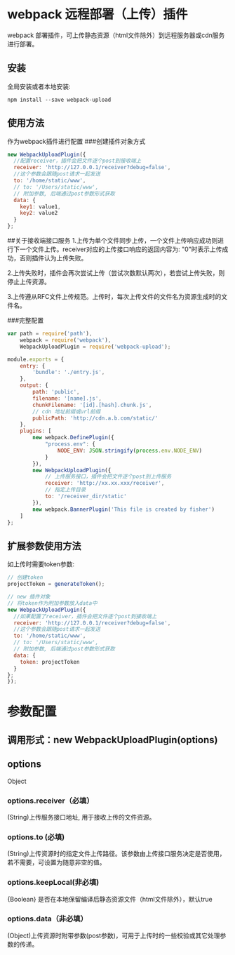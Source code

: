# webpack 远程部署（上传）插件

webpack 部署插件，可上传静态资源（html文件除外）到远程服务器或cdn服务进行部署。

## 安装

全局安装或者本地安装:
```
npm install --save webpack-upload
```

## 使用方法

作为webpack插件进行配置
###创建插件对象方式
```javascript
new WebpackUploadPlugin({
  //配置receiver，插件会把文件逐个post到接收端上
  receiver: 'http://127.0.0.1/receiver?debug=false',
  //这个参数会跟随post请求一起发送
  to: '/home/static/www',
  // to: '/Users/static/www',
  // 附加参数, 后端通过post参数形式获取
  data: {
    key1: value1,
    key2: value2
  }
};
```

##关于接收端接口服务
1.上传为单个文件同步上传，一个文件上传响应成功则进行下一个文件上传。receiver对应的上传接口响应的返回内容为: "0"时表示上传成功，否则插件认为上传失败。

2.上传失败时，插件会再次尝试上传（尝试次数默认两次），若尝试上传失败，则停止上传资源。

3.上传遵从RFC文件上传规范。上传时，每次上传文件的文件名为资源生成时的文件名。

###完整配置
```javascript
var path = require('path'),
    webpack = require('webpack'),
    WebpackUploadPlugin = require('webpack-upload');

module.exports = {
    entry: {
        'bundle': './entry.js',
    },
    output: {
        path: 'public',
        filename: '[name].js',
        chunkFilename: '[id].[hash].chunk.js',
        // cdn 地址前缀或url前缀
        publicPath: 'http://cdn.a.b.com/static/'
    },
    plugins: [
        new webpack.DefinePlugin({
            "process.env": {
                NODE_ENV: JSON.stringify(process.env.NODE_ENV)
            }
        }),
        new WebpackUploadPlugin({
            // 上传服务接口，插件会把文件逐个post到上传服务
            receiver: 'http://xx.xx.xxx/receiver',
            // 指定上传目录
            to: '/receiver_dir/static'
        }),
        new webpack.BannerPlugin('This file is created by fisher')
    ]
};

```

## 扩展参数使用方法

如上传时需要token参数:

```javascript
// 创建token
projectToken = generateToken();

// new 插件对象
// 将token作为附加参数放入data中
new WebpackUploadPlugin({
  //如果配置了receiver，插件会把文件逐个post到接收端上
  receiver: 'http://127.0.0.1/receiver?debug=false',
  //这个参数会跟随post请求一起发送
  to: '/home/static/www',
  // to: '/Users/static/www',
  // 附加参数, 后端通过post参数形式获取
  data: {
    token: projectToken
  }
};
});
```

# 参数配置

## 调用形式：new WebpackUploadPlugin(options)

## options
Object

### options.receiver（必填）
(String)上传服务接口地址, 用于接收上传的文件资源。

### options.to (必填)
(String)上传资源时的指定文件上传路径。该参数由上传接口服务决定是否使用，若不需要，可设置为随意非空的值。

### options.keepLocal(非必填)
{Boolean} 是否在本地保留编译后静态资源文件（html文件除外），默认true

### options.data（非必填）
(Object)上传资源时附带参数(post参数)，可用于上传时的一些校验或其它处理参数的传递。

